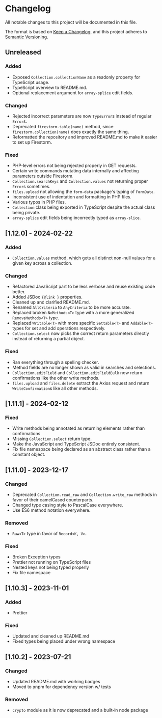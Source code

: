 # Changelog

All notable changes to this project will be documented in this file.

The format is based on [Keep a Changelog](https://keepachangelog.com/en/1.0.0/),
and this project adheres to [Semantic Versioning](https://semver.org/spec/v2.0.0.html).

## Unreleased

### Added

- Exposed `Collection.collectionName` as a readonly property for TypeScript usage.
- TypeScript overview to README.md.
- Optional replacement argument for `array-splice` edit fields.

### Changed

- Rejected incorrect parameters are now `TypeError`s instead of regular `Error`s.
- Deprecated `firestorm.table(name)` method, since `firestorm.collection(name)` does exactly the same thing.
- Reformatted the repository and improved README.md to make it easier to set up Firestorm.

### Fixed

- PHP-level errors not being rejected properly in GET requests.
- Certain write commands mutating data internally and affecting parameters outside Firestorm.
- `Collection.searchKeys` and `Collection.values` not returning proper `Error`s sometimes.
- `files.upload` not allowing the `form-data` package's typing of `FormData`.
- Inconsistent use of indentation and formatting in PHP files.
- Various typos in PHP files.
- `Collection` class being exported in TypeScript despite the actual class being private.
- `array-splice` edit fields being incorrectly typed as `array-slice`.

## [1.12.0] - 2024-02-22

### Added

- `Collection.values` method, which gets all distinct non-null values for a given key across a collection.

### Changed

- Refactored JavaScript part to be less verbose and reuse existing code better.
- Added JSDoc `{@link }` properties.
- Cleaned up and clarified README.md.
- Renamed `AllCriteria` to `AnyCriteria` to be more accurate.
- Replaced broken `NoMethods<T>` type with a more generalized `RemoveMethods<T>` type.
- Replaced `Writable<T>` with more specific `Settable<T>` and `Addable<T>` types for set and add operations respectively.
- `Collection.select` now picks the correct return parameters directly instead of returning a partial object.

### Fixed

- Ran everything through a spelling checker.
- Method fields are no longer shown as valid in searches and selections.
- `Collection.editField` and `Collection.editFieldBulk` now return confirmations like the other write methods.
- `files.upload` and `files.delete` extract the Axios request and return `WriteConfirmation`s like all other methods.

## [1.11.1] - 2024-02-12

### Fixed

- Write methods being annotated as returning elements rather than confirmations
- Missing `Collection.select` return type.
- Make the JavaScript and TypeScript JSDoc entirely consistent.
- Fix file namespace being declared as an abstract class rather than a constant object.

## [1.11.0] - 2023-12-17

### Changed

- Deprecated `Collection.read_raw` and `Collection.write_raw` methods in favor of their camelCased counterparts.
- Changed type casing style to PascalCase everywhere.
- Use ES6 method notation everywhere.

### Removed

- `Raw<T>` type in favor of `Record<K, V>`.

### Fixed

- Broken Exception types
- Prettier not running on TypeScript files
- Nested keys not being typed properly
- Fix file namespace

## [1.10.3] - 2023-11-01

### Added

- Prettier

### Fixed

- Updated and cleaned up README.md
- Fixed types being placed under wrong namespace

## [1.10.2] - 2023-07-21

### Changed

- Updated README.md with working badges
- Moved to pnpm for dependency version w/ tests

### Removed

- `crypto` module as it is now deprecated and a built-in node package
